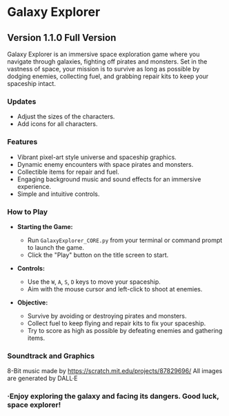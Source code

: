 # Galaxy Explorer

## Version 1.1.0 Full Version

Galaxy Explorer is an immersive space exploration game where you navigate through galaxies, fighting off pirates
and monsters. Set in the vastness of space, your mission is to survive as long as possible by dodging enemies,
collecting fuel, and grabbing repair kits to keep your spaceship intact.

### Updates
- Adjust the sizes of the characters.
- Add icons for all characters.

### Features

- Vibrant pixel-art style universe and spaceship graphics.
- Dynamic enemy encounters with space pirates and monsters.
- Collectible items for repair and fuel.
- Engaging background music and sound effects for an immersive experience.
- Simple and intuitive controls.

### How to Play

- **Starting the Game:**
    - Run `GalaxyExplorer_CORE.py` from your terminal or command prompt to launch the game.
    - Click the "Play" button on the title screen to start.

- **Controls:**
    - Use the `W`, `A`, `S`, `D` keys to move your spaceship.
    - Aim with the mouse cursor and left-click to shoot at enemies.

- **Objective:**
    - Survive by avoiding or destroying pirates and monsters.
    - Collect fuel to keep flying and repair kits to fix your spaceship.
    - Try to score as high as possible by defeating enemies and gathering items.

### Soundtrack and Graphics

8-Bit music made by https://scratch.mit.edu/projects/87829696/
All images are generated by DALL·E





### ·Enjoy exploring the galaxy and facing its dangers. Good luck, space explorer!
